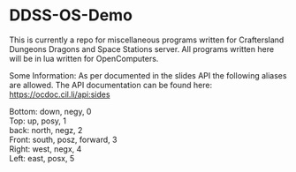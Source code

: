 # DDSS-OS-Demo
This is currently a repo for miscellaneous programs written for Craftersland Dungeons Dragons and Space Stations server.
All programs written here will be in lua written for OpenComputers.

Some Information:
As per documented in the slides API the following aliases are allowed. The API documentation can be found here: https://ocdoc.cil.li/api:sides

Bottom: down, negy, 0  
Top: up, posy, 1  
back: north, negz, 2  
Front: south, posz, forward, 3  
Right: west, negx, 4  
Left: east, posx, 5  
